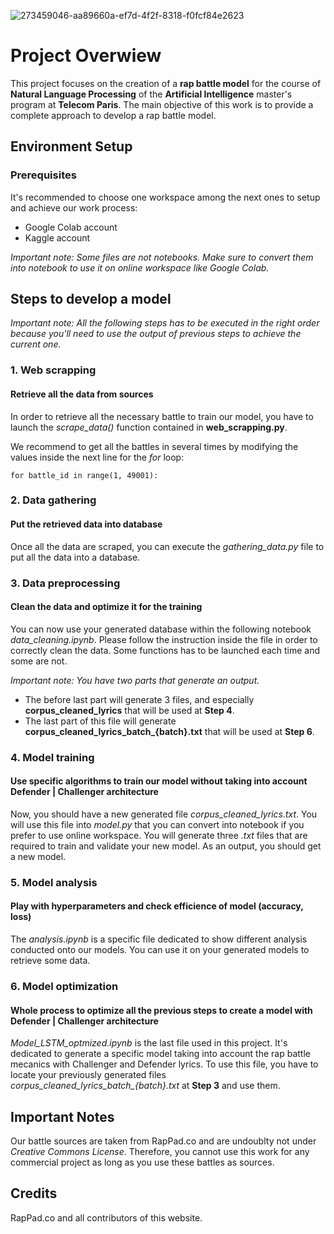 ![273459046-aa89660a-ef7d-4f2f-8318-f0fcf84e2623](https://github.com/jaimeMontea/MS_IA_NLP/assets/45881846/9b53a14e-cc23-4425-ae88-78be681b3275)

# Project Overwiew

This project focuses on the creation of a __rap battle model__ for the course of __Natural Language Processing__ of the  __Artificial Intelligence__ master's program at  __Telecom Paris__. The main objective of this work is to provide a complete approach to develop a rap battle model.

## Environment Setup

### Prerequisites

It's recommended to choose one workspace among the next ones to setup and achieve our work process:

- Google Colab account
- Kaggle account

*Important note: Some files are not notebooks. Make sure to convert them into notebook to use it on online workspace like Google Colab.*

## Steps to develop a model

*Important note: All the following steps has to be executed in the right order because you'll need to use the output of previous steps to achieve the current one.*

### 1. Web scrapping

#### Retrieve all the data from sources

In order to retrieve all the necessary battle to train our model, you have to launch the *scrape_data()* function contained in __web_scrapping.py__. 

We recommend to get all the battles in several times by modifying the values inside the next line for the *for* loop:

```
for battle_id in range(1, 49001):  
```

### 2. Data gathering

#### Put the retrieved data into database

Once all the data are scraped, you can execute the *gathering_data.py* file to put all the data into a database.

### 3. Data preprocessing

#### Clean the data and optimize it for the training

You can now use your generated database within the following notebook *data_cleaning.ipynb*. Please follow the instruction inside the file in order to correctly clean the data. Some functions has to be launched each time and some are not. 

*Important note: You have two parts that generate an output.*

- The before last part will generate 3 files, and especially __corpus_cleaned_lyrics__ that will be used at **Step 4**.
- The last part of this file will generate **corpus_cleaned_lyrics_batch_{batch}.txt** that will be used at **Step 6**.

### 4. Model training 

#### Use specific algorithms to train our model without taking into account Defender | Challenger architecture

Now, you should have a new generated file *corpus_cleaned_lyrics.txt*. You will use this file into *model.py* that you can convert into notebook if you prefer to use online workspace. You will generate three *.txt* files that are required to train and validate your new model. As an output, you should get a new model.

### 5. Model analysis

#### Play with hyperparameters and check efficience of model (accuracy, loss)

The *analysis.ipynb* is a specific file dedicated to show different analysis conducted onto our models. You can use it on your generated models to retrieve some data.

### 6. Model optimization 

#### Whole process to optimize all the previous steps to create a model with Defender | Challenger architecture

*Model_LSTM_optmized.ipynb* is the last file used in this project. It's dedicated to generate a specific model taking into account the rap battle mecanics with Challenger and Defender lyrics. To use this file, you have to locate your previously generated files *corpus_cleaned_lyrics_batch_{batch}.txt* at **Step 3** and use them.

## Important Notes

Our battle sources are taken from RapPad.co and are undoublty not under *Creative Commons License*. Therefore, you cannot use this work for any commercial project as long as you use these battles as sources.

## Credits

RapPad.co and all contributors of this website.
